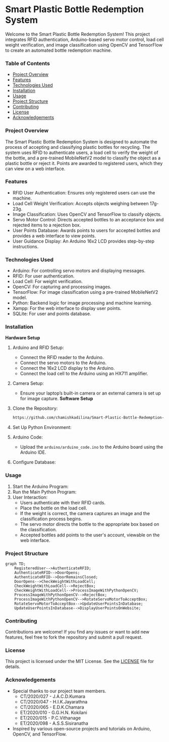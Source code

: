 # Smart Plastic Bottle Redemption System
Welcome to the Smart Plastic Bottle Redemption System! This project integrates RFID authentication, Arduino-based servo motor control, load cell weight verification, and image classification using OpenCV and TensorFlow to create an automated bottle redemption machine.

### Table of Contents
* [Project Overview](Project_Overview)
* [Features](Features)
* [Technologies Used](Technologies_Used)
* [Installation](Installation)
* [Usage](Usage)
* [Project Structure](Project_Structure)
* [Contributing](Contributing)
* [License](License)
* [Acknowledgements](Acknowledgements)

### Project Overview
The Smart Plastic Bottle Redemption System is designed to automate the process of accepting and classifying plastic bottles for recycling. The system uses RFID to authenticate users, a load cell to verify the weight of the bottle, and a pre-trained MobileNetV2 model to classify the object as a plastic bottle or reject it. Points are awarded to registered users, which they can view on a web interface.

### Features
* RFID User Authentication: Ensures only registered users can use the machine.
* Load Cell Weight Verification: Accepts objects weighing between 17g-23g.
* Image Classification: Uses OpenCV and TensorFlow to classify objects.
* Servo Motor Control: Directs accepted bottles to an acceptance box and rejected items to a rejection box.
* User Points Database: Awards points to users for accepted bottles and provides a web interface to view points.
* User Guidance Display: An Arduino 16x2 LCD provides step-by-step instructions.

### Technologies Used
* Arduino: For controlling servo motors and displaying messages.
* RFID: For user authentication.
* Load Cell: For weight verification.
* OpenCV: For capturing and processing images.
* TensorFlow: For image classification using a pre-trained MobileNetV2 model.
* Python: Backend logic for image processing and machine learning.
* Xampp: For the web interface to display user points.
* SQLite: For user and points database.

### Installation
**Hardware Setup**
1. Arduino and RFID Setup:
   * Connect the RFID reader to the Arduino.
   * Connect the servo motors to the Arduino.
   * Connect the 16x2 LCD display to the Arduino.
   * Connect the load cell to the Arduino using an HX711 amplifier.

2. Camera Setup:

   * Ensure your laptop’s built-in camera or an external camera is set up for image capture.
**Software Setup**
1. Clone the Repository:<br>
   ```sh
   https://github.com/chamishkadilina/Smart-Plastic-Bottle-Redemption-System.git
   ```
2. Set Up Python Environment:
3. Arduino Code:
   * Upload the ```arduino/arduino_code.ino``` to the Arduino board using the Arduino IDE.
4. Configure Database:
### Usage
1. Start the Arduino Program:
2. Run the Main Python Program:
3. User Interaction:
   * Users authenticate with their RFID cards.
   * Place the bottle on the load cell.
   * If the weight is correct, the camera captures an image and the classification process begins.
   * The servo motor directs the bottle to the appropriate box based on the classification.
   * Accepted bottles add points to the user's account, viewable on the web interface.
### Project Structure
```mermaid
graph TD;
    RegisteredUser-->AuthenticateRFID;
    AuthenticateRFID-->DoorOpens;
    AuthenticateRFID-->DoorRemainsClosed;
    DoorOpens-->CheckWeightWithLoadCell;
    CheckWeightWithLoadCell-->RejectBox;
    CheckWeightWithLoadCell-->ProcessImageWithPythonOpenCV;
    ProcessImageWithPythonOpenCV-->RejectBox;
    ProcessImageWithPythonOpenCV-->RotateServoMotorToAcceptBox;
    RotateServoMotorToAcceptBox-->UpdateUserPointsInDatabase;
    UpdateUserPointsInDatabase-->DisplayUserPointsOnWebsite;
```
### Contributing
Contributions are welcome! If you find any issues or want to add new features, feel free to fork the repository and submit a pull request.
### License
This project is licensed under the MIT License. See the [LICENSE]() file for details.
### Acknowledgements
   * Special thanks to our project team members.
     * CT/2020/027 - J.A.C.D.Kumara
     * CT/2020/047 - H.I.K.Jayarathna
     * CT/2020/065 - E.D.K.Chamara
     * ET/2020/010 - G.G.H.N. Kokilani
     * ET/2020/015 - P.C.Vithanage
     * ET/2020/098 - A.S.S.Sisiranatha
   * Inspired by various open-source projects and tutorials on Arduino, OpenCV, and TensorFlow.
